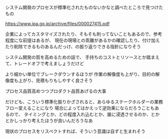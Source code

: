 システム開発のプロセスが標準化されたものないかなと調べたところで見つけたもの

https://www.ipa.go.jp/archive/files/000027415.pdf

企業によってカスタマイズされたり、そもそも則ってないこともあるので、参考程度にな前提はあるが、
現在の現場との乖離があるかの確認したり、付け加えたり削除できるものあるんだっけ、の振り返りできる指針になりそう

システム開発の質を高めるための話で、
手持ちのコストとリソースとか踏まえて、トレードオフで考えましょうだけど

より細かい単位でブレークダウンするほうが
作業の解像度も上がり、目的の解像度も上がり、見積もりもしやすく良さそう

プロセス品質高めつつプロダクト品質あげるの大事

だけども、こういう標準化振りかざされると、あらゆるステークホルダーの業務フロー変えることになり
場合によってはかえって逆効果にならだろうこともあるので、
タイミングとか、どの程度入れ込むとか、誰に浸透させるのか、とかとかしっかり考えたほうが良いんだろうなあ

現状のプロセスをリスペクトすれば、そういう意識は自ずと生まれそう
